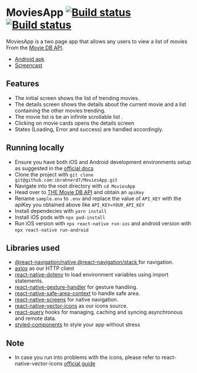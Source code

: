 # MoviesApp [![Build status](https://build.appcenter.ms/v0.1/apps/2efcd867-d7e1-43d4-a434-e644d1e1f511/branches/dev/badge)](https://appcenter.ms) [![Build status](https://build.appcenter.ms/v0.1/apps/b0d70215-9276-4bf4-8c07-2d5418aab3e1/branches/dev/badge)](https://appcenter.ms)
MoviesApp is a two page app that allows any users to view a list of movies From the <a href="https://developers.themoviedb.org/3">Movie DB API</a>.
- <a href="https://i.diawi.com/MpBBfj">Android apk</a>
- <a href="https://streamable.com/twyjvs"> Screencast</a>





## Features
- The initial screen shows the list of trending movies.
- The details screen shows the details about the current movie and a list containing the other movies trending.
- The movie list is be an infinite scrollable list . 
- Clicking on movie cards opens the details screen
- States (Loading, Error and success) are handled accordingly. 


## Running locally
- Ensure you have both iOS and Android development environments setup as suggested in the <a href="https://reactnative.dev/docs/environment-setup">official docs</a>
- Clone the project with `git clone git@github.com:ibrahnerd7/MoviesApp.git`
- Navigate into the root directory with `cd MoviesApp`
- Head over to <a href="https://developers.themoviedb.org/3">THE Movie DB API</a>  and obtain an `apiKey`
- Rename `sample.env` to `.env` and replace the value of `API_KEY` with the apiKey you obtained above like `API_KEY=YOUR_API_KEY`
- Install dependecies with  `yarn install`
- Install iOS pods with `npx pod-install`
- Run iOS version with `npx react-native run-ios` and android version with `npx react-native run-android`

## Libraries used
- <a href="https://reactnavigation.org">@react-navigation/native,@react-navigation/stack </a> for navigation.
- <a href="https://axios-http.com">axios</a> as our HTTP client
- <a href="https://github.com/goatandsheep/react-native-dotenv">react-native-dotenv</a> to load environment variables using import statements.
- <a href="https://github.com/software-mansion/react-native-gesture-handler#readme">react-native-gesture-handler</a> for gesture handling.
- <a href="https://github.com/th3rdwave/react-native-safe-area-context#readme">react-native-safe-area-context</a> to handle safe area.
- <a href="https://github.com/software-mansion/react-native-screens#readme">react-native-screens</a> for native navigation.
- <a href="https://github.com/oblador/react-native-vector-icons">react-native-vector-icons</a> as our icons source.
- <a href="https://github.com/tannerlinsley/react-query#readme">react-query</a> hooks for managing, caching and syncing asynchronous and remote data.
- <a href="https://styled-components.com/">styled-components</a> to style your app without stress

## Note
- In case you run into problems with the icons, please refer to react-native-vector-icons <a href="https://github.com/oblador/react-native-vector-icons#installation">official guide</a>
